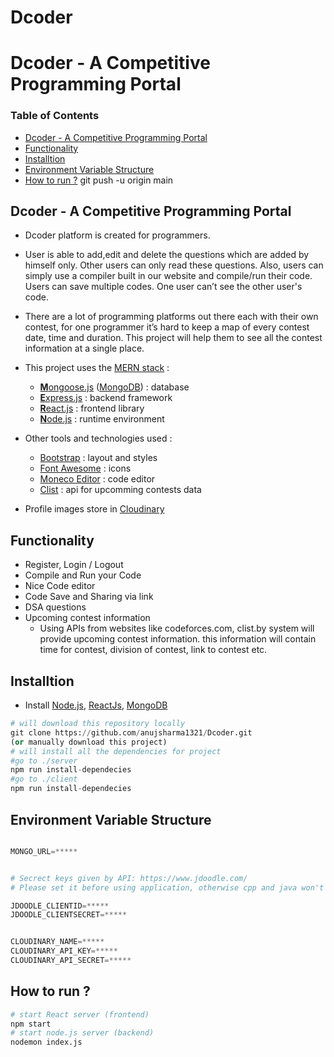 # Dcoder
# Dcoder - A Competitive Programming Portal

### Table of Contents
- [Dcoder - A Competitive Programming Portal](#decoder---a-competitive-programming-portal)
- [Functionality](#functionality)
- [Installtion](#installtion)
- [Environment Variable Structure](#environment-variable-structure)
- [How to run ?](#how-to-run-)
git push -u origin main
## Dcoder - A Competitive Programming Portal
- Dcoder platform is created for programmers.

- User is able to add,edit and delete the questions which are added by himself only. Other users can only read these questions. Also, users can simply use a compiler built in our website and compile/run their code. Users can save multiple codes. One user can’t see the other user's code.

- There are a lot of programming platforms out there each with their own contest, for one programmer it’s hard to keep a map of every contest date, time and duration. This project will help them to see all the contest information at a single place.


* This project uses the [MERN stack](https://www.mongodb.com/mern-stack) :
  * [**M**ongoose.js](http://www.mongoosejs.com) ([MongoDB](https://www.mongodb.com)) : database
  * [**E**xpress.js](http://expressjs.com) : backend framework
  * [**R**eact.js](https://reactjs.org/) : frontend library
  * [**N**ode.js](https://nodejs.org) : runtime environment

* Other tools and technologies used :
  * [Bootstrap](http://www.getbootstrap.com) : layout and styles
  * [Font Awesome](http://fontawesome.com) : icons
  * [Moneco Editor](https://www.npmjs.com/package/@monaco-editor/react) : code editor
  * [Clist](https://www.clist.by.com) : api for upcomming contests data
 
* Profile images store in [Cloudinary](https://cloudinary.com/)
## Functionality
  - Register, Login / Logout
  - Compile and Run your Code
  - Nice Code editor
  - Code Save and Sharing via link 
  - DSA questions 
  - Upcoming contest information
    - Using APIs from websites like codeforces.com, clist.by system will provide upcoming contest information. this information will contain time for contest, division of contest, link to contest etc. 

## Installtion
- Install [Node.js](https://nodejs.org/en/), [ReactJs](https://reactjs.org/docs/getting-started.html), [MongoDB](https://www.mongodb.com/)
```python
# will download this repository locally
git clone https://github.com/anujsharma1321/Dcoder.git
(or manually download this project)
# will install all the dependencies for project
#go to ./server
npm run install-dependecies
#go to ./client
npm run install-dependecies
```

## Environment Variable Structure
```python

MONGO_URL=*****


# Secrect keys given by API: https://www.jdoodle.com/
# Please set it before using application, otherwise cpp and java won't work

JDOODLE_CLIENTID=*****
JDOODLE_CLIENTSECRET=*****


CLOUDINARY_NAME=*****
CLOUDINARY_API_KEY=*****
CLOUDINARY_API_SECRET=*****

```

## How to run ?
```python
# start React server (frontend) 
npm start
# start node.js server (backend)
nodemon index.js
```

<!-- ## Screenshots -->
<!-- - Screenshots are here :) -->
  <!-- ![Decoder](assets/screenshots/decoder.gif) -->
